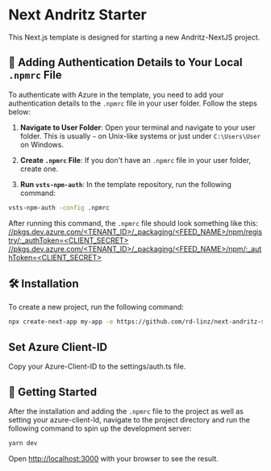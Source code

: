 # Next Andritz Starter

This Next.js template is designed for starting a new Andritz-NextJS project.

## 🔐 Adding Authentication Details to Your Local `.npmrc` File

To authenticate with Azure in the template, you need to add your authentication details to the `.npmrc` file in your user folder. Follow the steps below:

1. **Navigate to User Folder**: Open your terminal and navigate to your user folder. This is usually `~` on Unix-like systems or just under `C:\Users\User` on Windows.

2. **Create `.npmrc` File**: If you don't have an `.npmrc` file in your user folder, create one.

3. **Run `vsts-npm-auth`**: In the template repository, run the following command:

```bash
vsts-npm-auth -config .npmrc
```

After running this command, the `.npmrc` file should look something like this: 
[//pkgs.dev.azure.com/&lt;TENANT_ID&gt;/_packaging/&lt;FEED_NAME&gt;/npm/registry/:_authToken=&lt;CLIENT_SECRET&gt;](//pkgs.dev.azure.com/&lt;TENANT_ID&gt;/_packaging/&lt;FEED_NAME&gt;/npm/registry/:_authToken=&lt;CLIENT_SECRET&gt;)
[//pkgs.dev.azure.com/&lt;TENANT_ID&gt;/_packaging/&lt;FEED_NAME&gt;/npm/:_authToken=&lt;CLIENT_SECRET&gt;](//pkgs.dev.azure.com/&lt;TENANT_ID&gt;/_packaging/&lt;FEED_NAME&gt;/npm/:_authToken=&lt;CLIENT_SECRET&gt;)

## 🛠 Installation

To create a new project, run the following command:

```bash
npx create-next-app my-app -e https://github.com/rd-linz/next-andritz-starter
```

## Set Azure Client-ID
Copy your Azure-Client-ID to the settings/auth.ts file.

## 🚀 Getting Started
After the installation and adding the `.npmrc` file to the project as well as setting your azure-client-Id, navigate to the project directory and run the following command to spin up the development server:

```bash
yarn dev
```

Open [http://localhost:3000](http://localhost:3000) with your browser to see the result.